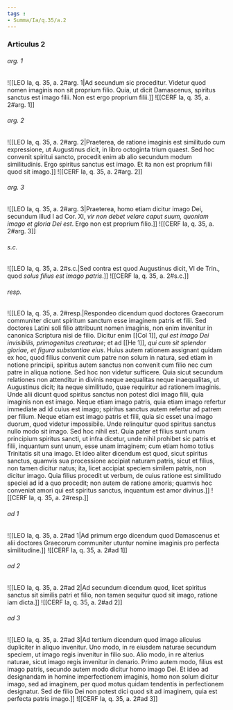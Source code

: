 ```yaml
---
tags : 
- Summa/Ia/q.35/a.2
---
```


### Articulus 2

###### arg. 1
![[LEO Ia, q. 35, a. 2#arg. 1|Ad secundum sic proceditur. Videtur quod nomen imaginis non sit proprium filio. Quia, ut dicit Damascenus, spiritus sanctus est imago filii. Non est ergo proprium filii.]]
![[CERF Ia, q. 35, a. 2#arg. 1]]

###### arg. 2
![[LEO Ia, q. 35, a. 2#arg. 2|Praeterea, de ratione imaginis est similitudo cum expressione, ut Augustinus dicit, in libro octoginta trium quaest. Sed hoc convenit spiritui sancto, procedit enim ab alio secundum modum similitudinis. Ergo spiritus sanctus est imago. Et ita non est proprium filii quod sit imago.]]
![[CERF Ia, q. 35, a. 2#arg. 2]]

###### arg. 3
![[LEO Ia, q. 35, a. 2#arg. 3|Praeterea, homo etiam dicitur imago Dei, secundum illud I ad Cor. XI, *vir non debet velare caput suum, quoniam imago et gloria Dei est*. Ergo non est proprium filio.]]
![[CERF Ia, q. 35, a. 2#arg. 3]]

###### s.c.
![[LEO Ia, q. 35, a. 2#s.c.|Sed contra est quod Augustinus dicit, VI de Trin., quod *solus filius est imago patris*.]]
![[CERF Ia, q. 35, a. 2#s.c.]]

###### resp.
![[LEO Ia, q. 35, a. 2#resp.|Respondeo dicendum quod doctores Graecorum communiter dicunt spiritum sanctum esse imaginem patris et filii. Sed doctores Latini soli filio attribuunt nomen imaginis, non enim invenitur in canonica Scriptura nisi de filio. Dicitur enim [[Col 1]], *qui est imago Dei invisibilis, primogenitus creaturae*; et ad [[He 1]], *qui cum sit splendor gloriae, et figura substantiae eius*. Huius autem rationem assignant quidam ex hoc, quod filius convenit cum patre non solum in natura, sed etiam in notione principii, spiritus autem sanctus non convenit cum filio nec cum patre in aliqua notione. Sed hoc non videtur sufficere. Quia sicut secundum relationes non attenditur in divinis neque aequalitas neque inaequalitas, ut Augustinus dicit; ita neque similitudo, quae requiritur ad rationem imaginis. Unde alii dicunt quod spiritus sanctus non potest dici imago filii, quia imaginis non est imago. Neque etiam imago patris, quia etiam imago refertur immediate ad id cuius est imago; spiritus sanctus autem refertur ad patrem per filium. Neque etiam est imago patris et filii, quia sic esset una imago duorum, quod videtur impossibile. Unde relinquitur quod spiritus sanctus nullo modo sit imago. Sed hoc nihil est. Quia pater et filius sunt unum principium spiritus sancti, ut infra dicetur, unde nihil prohibet sic patris et filii, inquantum sunt unum, esse unam imaginem; cum etiam homo totius Trinitatis sit una imago. Et ideo aliter dicendum est quod, sicut spiritus sanctus, quamvis sua processione accipiat naturam patris, sicut et filius, non tamen dicitur natus; ita, licet accipiat speciem similem patris, non dicitur imago. Quia filius procedit ut verbum, de cuius ratione est similitudo speciei ad id a quo procedit; non autem de ratione amoris; quamvis hoc conveniat amori qui est spiritus sanctus, inquantum est amor divinus.]]
![[CERF Ia, q. 35, a. 2#resp.]]

###### ad 1
![[LEO Ia, q. 35, a. 2#ad 1|Ad primum ergo dicendum quod Damascenus et alii doctores Graecorum communiter utuntur nomine imaginis pro perfecta similitudine.]]
![[CERF Ia, q. 35, a. 2#ad 1]]

###### ad 2
![[LEO Ia, q. 35, a. 2#ad 2|Ad secundum dicendum quod, licet spiritus sanctus sit similis patri et filio, non tamen sequitur quod sit imago, ratione iam dicta.]]
![[CERF Ia, q. 35, a. 2#ad 2]]

###### ad 3
![[LEO Ia, q. 35, a. 2#ad 3|Ad tertium dicendum quod imago alicuius dupliciter in aliquo invenitur. Uno modo, in re eiusdem naturae secundum speciem, ut imago regis invenitur in filio suo. Alio modo, in re alterius naturae, sicut imago regis invenitur in denario. Primo autem modo, filius est imago patris, secundo autem modo dicitur homo imago Dei. Et ideo ad designandam in homine imperfectionem imaginis, homo non solum dicitur imago, sed ad imaginem, per quod motus quidam tendentis in perfectionem designatur. Sed de filio Dei non potest dici quod sit ad imaginem, quia est perfecta patris imago.]]
![[CERF Ia, q. 35, a. 2#ad 3]]

